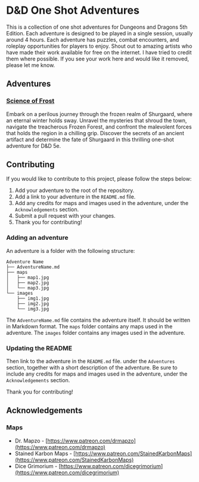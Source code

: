# D&D One Shot Adventures
This is a collection of one shot adventures for Dungeons and Dragons 5th Edition. Each adventure is designed to be played in a single session, usually around 4 hours. Each adventure has puzzles, combat encounters, and roleplay opportunities for players to enjoy. Shout out to amazing artists who have made their work available for free on the internet. I have tried to credit them where possible. If you see your work here and would like it removed, please let me know.

## Adventures
### [Science of Frost](https://github.com/oelburk/dnd-one-shots/tree/main/Science%20of%20Frost)
Embark on a perilous journey through the frozen realm of Shurgaard, where an eternal winter holds sway. Unravel the mysteries that shroud the town, navigate the treacherous Frozen Forest, and confront the malevolent forces that holds the region in a chilling grip. Discover the secrets of an ancient artifact and determine the fate of Shurgaard in this thrilling one-shot adventure for D&D 5e.

## Contributing
If you would like to contribute to this project, please follow the steps below:

1. Add your adventure to the root of the repository.
2. Add a link to your adventure in the `README.md` file.
3. Add any credits for maps and images used in the adventure, under the `Acknowledgements` section.
4. Submit a pull request with your changes.
5. Thank you for contributing!

### Adding an adventure
An adventure is a folder with the following structure:
```
Adventure Name
├── AdventureName.md
├── maps
│   ├── map1.jpg
│   ├── map2.jpg
│   └── map3.jpg
└── images
    ├── img1.jpg
    ├── img2.jpg
    └── img3.jpg
```

The `AdventureName.md` file contains the adventure itself. It should be written in Markdown format. The `maps` folder contains any maps used in the adventure. The `images` folder contains any images used in the adventure.

### Updating the README
Then link to the adventure in the `README.md` file. under the `Adventures` section, together with a short description of the adventure. Be sure to include any credits for maps and images used in the adventure, under the `Acknowledgements` section.

Thank you for contributing!

## Acknowledgements

### Maps
- Dr. Mapzo - [https://www.patreon.com/drmapzo](https://www.patreon.com/drmapzo)
- Stained Karbon Maps - [https://www.patreon.com/StainedKarbonMaps](https://www.patreon.com/StainedKarbonMaps)
- Dice Grimorium - [https://www.patreon.com/dicegrimorium](https://www.patreon.com/dicegrimorium)